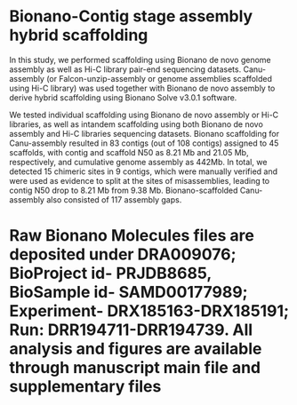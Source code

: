 # Bionano-Contig stage assembly hybrid scaffolding
In this study, we performed scaffolding using Bionano de novo genome assembly as well as Hi-C
library pair-end sequencing datasets. Canu-assembly (or Falcon-unzip-assembly or genome
assemblies scaffolded using Hi-C library) was used together with Bionano de novo assembly to
derive hybrid scaffolding using Bionano Solve v3.0.1 software.

We tested individual scaffolding using Bionano de novo assembly or Hi-C libraries, as well as intandem
scaffolding using both Bionano de novo assembly and Hi-C libraries sequencing datasets.
Bionano scaffolding for Canu-assembly resulted in 83 contigs (out of 108 contigs) assigned to 45
scaffolds, with contig and scaffold N50 as 8.21 Mb and 21.05 Mb, respectively, and cumulative
genome assembly as 442Mb. In total, we detected 15 chimeric sites in 9 contigs, which
were manually verified and were used as evidence to split at the sites of misassemblies, leading to
contig N50 drop to 8.21 Mb from 9.38 Mb. Bionano-scaffolded Canu-assembly also consisted of
117 assembly gaps.

# Raw Bionano Molecules files are deposited under DRA009076; BioProject id- PRJDB8685, BioSample id- SAMD00177989; Experiment- DRX185163-DRX185191; Run: DRR194711-DRR194739. All analysis and figures are available through manuscript main file and supplementary files
